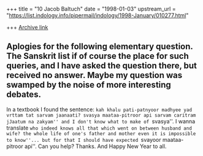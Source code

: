 +++
title = "10 Jacob Baltuch"
date = "1998-01-03"
upstream_url = "https://list.indology.info/pipermail/indology/1998-January/010277.html"

+++
[Archive link](https://list.indology.info/pipermail/indology/1998-January/010277.html)

Aplogies for the following elementary question. The Sanskrit
list if of course the place for such queries, and I have asked
the question there, but received no answer. Maybe my question
was swamped by the noise of more interesting debates.
--------------------------------------------------------------
In a textbook I found the sentence:
``kah khalu pati-patnyoor madhyee yad vrttam tat sarvam jaanaati?
svasya maataa-pitroor api sarvam caritram jJaatum na zakyam''
and I don't know what to make of ``svasya''. I wanna translate
``who indeed knows all that which went on between husband and
wife? the whole life of one's father and mother even it is
impossible to know''... but for that I should have expected
``svayoor maataa-pitroor api''. Can you help? Thanks. And Happy
New Year to all.



